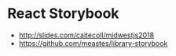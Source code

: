 # React Storybook

* <http://slides.com/caitecoll/midwestjs2018>
* <https://github.com/meastes/library-storybook>